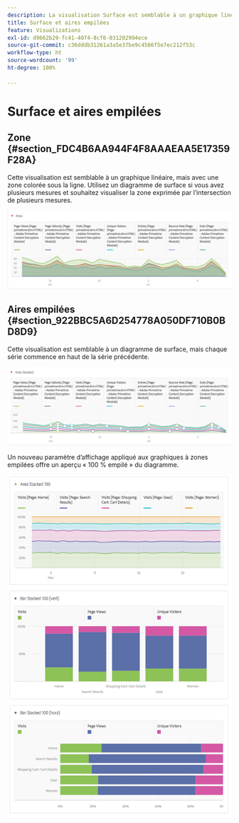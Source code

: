 ```yaml
---
description: La visualisation Surface est semblable à un graphique linéaire, mais avec une zone colorée sous la ligne.
title: Surface et aires empilées
feature: Visualizations
exl-id: d9662b29-fc41-4074-8cf6-031202994ece
source-git-commit: c36dddb31261a3a5e37be9c4566f5e7ec212f53c
workflow-type: ht
source-wordcount: '99'
ht-degree: 100%

---
```


# Surface et aires empilées

## Zone {#section_FDC4B6AA944F4F8AAAEAA5E17359F28A}

Cette visualisation est semblable à un graphique linéaire, mais avec une zone colorée sous la ligne. Utilisez un diagramme de surface si vous avez plusieurs mesures et souhaitez visualiser la zone exprimée par l’intersection de plusieurs mesures.

![](assets/area.png)

## Aires empilées {#section_922BBC5A6D254778A050DF710B0BD8D9}

Cette visualisation est semblable à un diagramme de surface, mais chaque série commence en haut de la série précédente.

![](assets/area-stacked.png)

Un nouveau paramètre d’affichage appliqué aux graphiques à zones empilées offre un aperçu « 100 % empilé » du diagramme.

![](assets/areastacked100.png)
